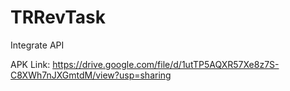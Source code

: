 # TRRevTask
Integrate API

APK Link: https://drive.google.com/file/d/1utTP5AQXR57Xe8z7S-C8XWh7nJXGmtdM/view?usp=sharing
